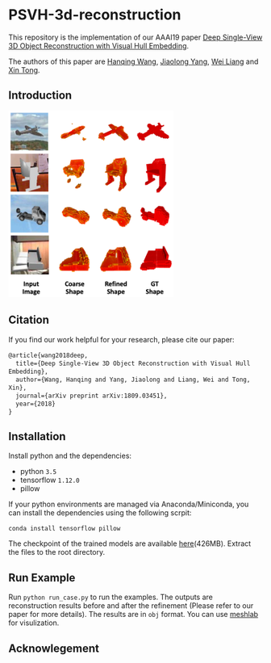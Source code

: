 # PSVH-3d-reconstruction
This repository is the implementation of our AAAI19 paper [Deep Single-View 3D Object Reconstruction with Visual Hull Embedding](https://arxiv.org/pdf/1809.03451.pdf). 

The authors of this paper are [Hanqing Wang](https://qweas120.github.io), [Jiaolong Yang](http://jlyang.org/), [Wei Liang](http://iitlab.bit.edu.cn/mcislab/~liangwei/) and [Xin Tong](http://www.xtong.info/).

## Introduction

<!-- ![image](./readme/img/results/result.png) -->
<img src="./readme/img/results/result.png" width="65%">

## Citation
If you find our work helpful for your research, please cite our paper:
```
@article{wang2018deep,
  title={Deep Single-View 3D Object Reconstruction with Visual Hull Embedding},
  author={Wang, Hanqing and Yang, Jiaolong and Liang, Wei and Tong, Xin},
  journal={arXiv preprint arXiv:1809.03451},
  year={2018}
}

```
## Installation
Install python and the dependencies:
- python `3.5`
- tensorflow `1.12.0`
- pillow

If your python environments are managed via Anaconda/Miniconda, you can install the dependencies using the following scrpit:
``` shell
conda install tensorflow pillow
```
The checkpoint of the trained models are available [here](https://drive.google.com/open?id=1TJEUUhmZL8WJgQbsrRX9D_GKAiqE8Gic)(426MB). Extract the files to the root directory.

## Run Example

Run `python run_case.py` to run the examples. The outputs are reconstruction results before and after the refinement (Please refer to our paper for more details). The results are in `obj` format. You can use [meshlab](http://www.meshlab.net/) for visulization.

## Acknowlegement



